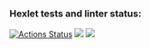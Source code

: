 ### Hexlet tests and linter status:
[![Actions Status](https://github.com/Rekunch/php-project-lvl1/workflows/hexlet-check/badge.svg)](https://github.com/Rekunch/php-project-lvl1/actions)
<a
href="https://codeclimate.com/github/codeclimate/codeclimate/maintainability"><img
src="https://api.codeclimate.com/v1/badges/a99a88d28ad37a79dbf6/maintainability" /></a>
<a href="https://asciinema.org/a/489024" target="_blank"><img src="https://asciinema.org/a/489024.svg" /></a>
<script id="asciicast-489024" src="https://asciinema.org/a/489024.js" async></script>
